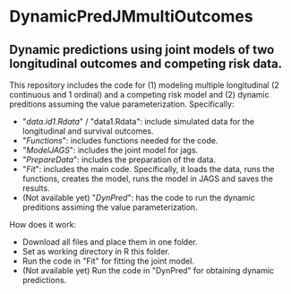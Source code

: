 # DynamicPredJMmultiOutcomes
## Dynamic predictions using joint models of two longitudinal outcomes and competing risk data.

This repository includes the code for (1) modeling multiple longitudinal (2 continuous and 1 ordinal) and a competing risk model and (2) dynamic preditions assuming the value parameterization. Specifically:
* "*data.id1.Rdata*" / "data1.Rdata": include simulated data for the longitudinal and survival outcomes.
* "*Functions*": includes functions needed for the code.
* "*ModelJAGS*": includes the joint model for jags.
* "*PrepareData*": includes the preparation of the data.
* "*Fit*": includes the main code. Specifically, it loads the data, runs the functions, creates the model, runs the model in JAGS and saves the results.
* (Not available yet) "*DynPred*": has the code to run the dynamic preditions assiming the value parameterization. 

How does it work:
* Download all files and place them in one folder.
* Set as working directory in R this folder.
* Run the code in "Fit" for fitting the joint model.
* (Not available yet) Run the code in "DynPred" for obtaining dynamic predictions.

